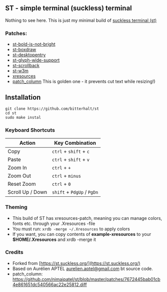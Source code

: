 ## ST - simple terminal (suckless) terminal

Nothing to see here. This is just my minimal build of [suckless terminal (st)](https://st.suckless.org/)

### Patches:
* [st-bold-is-not-bright](https://st.suckless.org/patches/bold-is-not-bright/)
* [st-boxdraw](https://st.suckless.org/patches/boxdraw/)
* [st-desktopentry](https://st.suckless.org/patches/desktopentry/)
* [st-glyph-wide-support](https://st.suckless.org/patches/glyph_wide_support/)
* [st-scrollback](https://st.suckless.org/patches/scrollback/)
* [st-w3m](https://st.suckless.org/patches/w3m/)
* [xresources](https://st.suckless.org/patches/xresources/)
* [patch_column](https://github.com/nimaipatel/st/blob/master/patches/7672445bab01cb4e861651dc540566ac22e25812.diff) This is golden one - it prevents cut text while resizing!)

## Installation
```
git clone https://github.com/bitterhalt/st
cd st
sudo make instal
```
### Keyboard Shortcuts
Action      | Key Combination
---         | ---
Copy        | `ctrl` + `shift` + `c`
Paste       | `ctrl` + `shift` + `v`
Zoom In     | `ctrl` + `+`
Zoom Out    | `ctrl` + `minus`
Reset Zoom  | `ctrl` + `0`
Scroll Up / Down      | `shift` + `PdgUp` / `PgDn`

### Theming
* This build of ST has xresources-patch, meaning you can manage colors, fonts etc. through your .Xresources -file
* You must run: ```xrdb -merge ~/.Xresources``` to apply colors
* If you want, you can copy contents of **example-xresources** to your **$HOME/.Xresources** and xrdb -merge it 


### Credits

* Forked from [https://st.suckless.org/](https://st.suckless.org/)
* Based on Aurélien APTEL aurelien.aptel@gmail.com bt source code.
* patch_column: https://github.com/nimaipatel/st/blob/master/patches/7672445bab01cb4e861651dc540566ac22e25812.diff  

 

